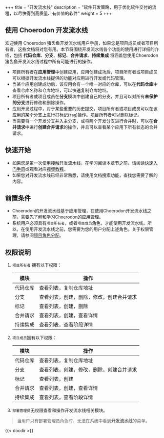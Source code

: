 ﻿+++
title = "开发流水线"
description = "软件开发策略，用于优化软件交付的流程，以尽快得到高质量、有价值的软件"
weight = 5
+++

## 使用 Choerodon 开发流水线

欢迎使用 Choerodon 猪齿鱼开发流水线用户手册，如果您是项目成员或者项目所有者，这些文档将对您有用。本节将围绕开发流水线各个功能的使用进行详细的介绍，包括 **代码仓库**、**分支**、**标记**、**合并请求**、**持续集成** 将涵盖您使用Choerodon猪齿鱼开发流水线过程中所有可能进行的操作。

- 项目所有者在**应用管理**中创建应用，应用创建成功后，项目所有者或项目成员可以根据开发流水线提供的功能对应用进行开发或代码管理。
- 当某个应用创建成功后，该应用会有一个唯一对应的仓库，可以在**代码仓库**中查看仓库名称和仓库地址，可以快速复制仓库地址。
- 项目所有者或项目成员在**分支**模块中创建自己的分支，并且可以对所有**未保护的分支**进行修改和删除操作。
- 应用开发过程中，对于某些重要的历史提交，项目所有者或项目成员可以在该应用的某个分支上进行打标记(`tag`)操作。项目所有者可以删除标记。
- 当需要将一个开发分支并入主分支，或将两个开发分支进行合并时，可以在**合并请求**中进行**创建合并请求**的操作，并且可以查看某个应用下所有状态的合并请求。

## 快速开始

 - 如果您是第一次使用接触开发流水线，在学习阅读本章节之前，请阅读[快速入门手册](../../quick-start/agile/)或观看对应[视频教程](../../quick-start/video-tutorial/)。
 - 如果您对开发流水线已经非常熟悉，请使用文档搜索功能，查找您需要了解的内容。

## 前置条件

 - Choerodon的开发流水线基于应用管理，在使用Choerodon开发流水线之前，需要先了解和学习[Choerodon的应用管理](../application-management)。
 - 系统用户必须具有`项目所有者`，或者`项目成员`角色，才能使用开发流水线。所以，在使用开发流水线之前，您需要为您的用户分配上述角色。关于权限管理，请参阅[项目角色分配](.././system-configuration/project/role-assignment/)。

## 权限说明

1. `项目所有者` 拥有以下权限：

    模块|操作
    |---|---|
    代码仓库|查看列表，复制仓库地址
    分支|查看列表，创建，删除，修改，创建合并请求
    标记|查看列表，创建，删除
    合并请求|查看列表，创建，查看详情
    持续集成|查看列表，查看阶段详情

2. `项目成员`拥有以下权限：

    模块|操作
    |---|---|
    代码仓库|查看列表，复制仓库地址
    分支|查看列表，创建，修改，删除，创建合并请求
    标记|查看列表，创建
    合并请求|查看列表，创建，查看详情
    持续集成|查看列表，查看阶段详情

3. `部署管理员`无权限查看和操作开发流水线相关模块。

<blockquote class="note">
  当用户只有部署管理员角色时，无法在系统中看到<b>开发流水线</b>的菜单。
</blockquote>

{{< docdir >}}

